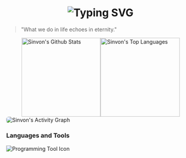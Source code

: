 <h1 align="center">
<img src="https://readme-typing-svg.herokuapp.com?font=Fira+Code&pause=1000&color=313335&center=true&vCenter=true&repeat=false&random=true&width=435&lines=A+love+for+open+source+" alt="Typing SVG" />
</h1>

<!-- my talk -->
> "What we do in life echoes in eternity."

<!-- Top Languages -->
<div style="display: flex; justify-content: center;">
    <img alt="Sinvon's Github Stats" src="https://github-readme-stats.vercel.app/api?username=isinvon&show_icons=true&count_private=true&theme=react&hide_border=true&bg_color=313335&title_color=ffffff&icon_color=F8D866" height="211.5px"/>
    <img alt="Sinvon's Top Languages" src="https://denvercoder1-github-readme-stats.vercel.app/api/top-langs/?username=isinvon&langs_count=8&layout=compact&theme=react&hide_border=true&bg_color=313335&title_color=ffffff&icon_color=F8D866&hide=Jupyter%20Notebook,Roff" height="211.5px"/>
</div>
<!-- Profile Views -->
<!-- <img src="http://github-profile-summary-cards.vercel.app/api/cards/profile-details?username=isinvon&theme=vue" style="height:100%;"> -->

<!-- Activity Graph -->
<img alt="Sinvon's Activity Graph" src="https://github-readme-activity-graph.vercel.app/graph/?username=isinvon&bg_color=313335&color=ffffff&line=019a61&point=FFFFFF&hide_border=true" style="border-radius: 6px;" />

### Languages and Tools

<p>
    <img
        alt="Programming Tool Icon"
        src="https://skillicons.dev/icons?i=git,github,html,css,jquery,less,tailwindcss,regex,js,npm,pnpm,vue,vite,vitest,electron,java,spring,maven,gradle,python,flask,qt,selenium,docker,git,jenkins,mysql,sqlite,mongodb,redis,rabbitmq,cloudflare,powershell,ubuntu,bash,linux,webstorm,vscode,idea,pycharm,vim,neovim,sublime,md,postman"
    />
</p>
<!-- other -->
<!-- <img src="https://github-profile-trophy.vercel.app/?username=isinvon&theme=gruvbox&column=7&margin-w=15&margin-h=15"> -->
